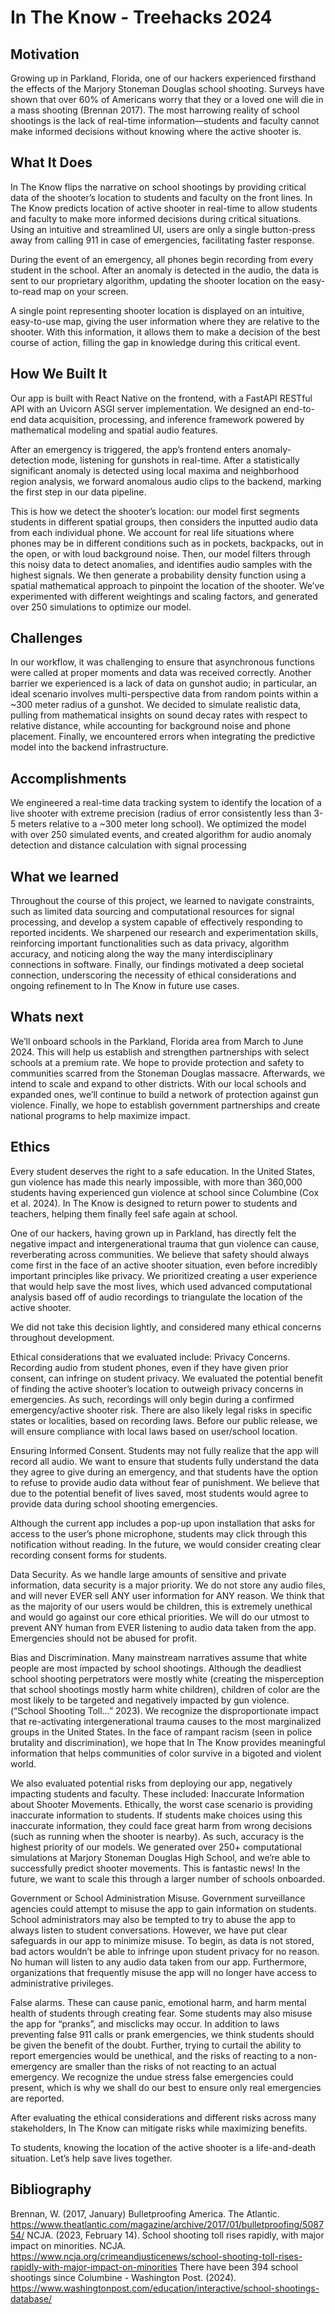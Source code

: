 # In The Know - Treehacks 2024

## Motivation
Growing up in Parkland, Florida, one of our hackers experienced firsthand the effects of the Marjory Stoneman Douglas school shooting. Surveys have shown that over 60% of Americans worry that they or a loved one will die in a mass shooting (Brennan 2017). The most harrowing reality of school shootings is the lack of real-time information––students and faculty cannot make informed decisions without knowing where the active shooter is. 

## What It Does
In The Know flips the narrative on school shootings by providing critical data of the shooter’s location to students and faculty on the front lines. In The Know predicts location of active shooter in real-time to allow students and faculty to make more informed decisions during critical situations. Using an intuitive and streamlined UI, users are only a single button-press away from calling 911 in case of emergencies, facilitating faster response.

During the event of an emergency, all phones begin recording from every student in the school. After an anomaly is detected in the audio, the data is sent to our proprietary algorithm, updating the shooter location on the easy-to-read map on your screen.

A single point representing shooter location is displayed on an intuitive, easy-to-use map, giving the user information where they are relative to the shooter. With this information, it allows them to make a decision of the best course of action, filling the gap in knowledge during this critical event.

## How We Built It
Our app is built with React Native on the frontend, with a FastAPI RESTful API with an Uvicorn ASGI server implementation. We designed an end-to-end data acquisition, processing, and inference framework powered by mathematical modeling and spatial audio features.

After an emergency is triggered, the app’s frontend enters anomaly-detection mode, listening for gunshots in real-time. After a statistically significant anomaly is detected using local maxima and neighborhood region analysis, we forward anomalous audio clips to the backend, marking the first step in our data pipeline.

This is how we detect the shooter’s location: our model first segments students in different spatial groups, then considers the inputted audio data from each individual phone. We account for real life situations where phones may be in different conditions such as in pockets, backpacks, out in the open, or with loud background noise. Then, our model filters through this noisy data to detect anomalies, and identifies audio samples with the highest signals. We then generate a probability density function using a spatial mathematical approach to pinpoint the location of the shooter.  We’ve experimented with different weightings and scaling factors, and generated over 250 simulations to optimize our model. 

## Challenges
In our workflow, it was challenging to ensure that asynchronous functions were called at proper moments and data was received correctly. Another barrier we experienced is a lack of data on gunshot audio; in particular, an ideal scenario involves multi-perspective data from random points within a ~300 meter radius of a gunshot. We decided to simulate realistic data, pulling from mathematical insights on sound decay rates with respect to relative distance, while accounting for background noise and phone placement. Finally, we encountered errors when integrating the predictive model into the backend infrastructure.

## Accomplishments
We engineered a real-time data tracking system to identify the location of a live shooter with extreme precision (radius of error consistently less than 3-5 meters relative to a ~300 meter long school). We optimized the model with over 250 simulated events, and created algorithm for audio anomaly detection and distance calculation with signal processing

## What we learned
Throughout the course of this project, we learned to navigate constraints, such as limited data sourcing and computational resources for signal processing, and develop a system capable of effectively responding to reported incidents. We sharpened our research and experimentation skills, reinforcing important functionalities such as data privacy, algorithm accuracy, and noticing along the way the many interdisciplinary connections in software. Finally, our findings motivated a deep societal connection, underscoring the necessity of ethical considerations and ongoing refinement to In The Know in future use cases.

## Whats next
We’ll onboard schools in the Parkland, Florida area from March to June 2024. This will help us establish and strengthen partnerships with select schools at a premium rate. We hope to provide protection and safety to communities scarred from the Stoneman Douglas massacre. Afterwards, we intend to scale and expand to other districts. With our local schools and expanded ones, we’ll continue to build a network of protection against gun violence. Finally, we hope to establish government partnerships and create national programs to help maximize impact.

## Ethics
Every student deserves the right to a safe education. In the United States, gun violence has made this nearly impossible, with more than 360,000 students having experienced gun violence at school since Columbine (Cox et al. 2024). In The Know is designed to return power to students and teachers, helping them finally feel safe again at school. 

One of our hackers, having grown up in Parkland, has directly felt the negative impact and intergenerational trauma that gun violence can cause, reverberating across communities. We believe that safety should always come first in the face of an active shooter situation, even before incredibly important principles like privacy. We prioritized creating a user experience that would help save the most lives, which used advanced computational analysis based off of audio recordings to triangulate the location of the active shooter. 

We did not take this decision lightly, and considered many ethical concerns throughout development.

Ethical considerations that we evaluated include:
Privacy Concerns. Recording audio from student phones, even if they have given prior consent, can infringe on student privacy. We evaluated the potential benefit of finding the active shooter’s location to outweigh privacy concerns in emergencies. As such, recordings will only begin during a confirmed emergency/active shooter risk. There are also likely legal risks in specific states or localities, based on recording laws. Before our public release, we will ensure compliance with local laws based on user/school location.

Ensuring Informed Consent. Students may not fully realize that the app will record all audio. We want to ensure that students fully understand the data they agree to give during an emergency, and that students have the option to refuse to provide audio data without fear of punishment. We believe that due to the potential benefit of lives saved, most students would agree to provide data during school shooting emergencies.

Although the current app includes a pop-up upon installation that asks for access to the user’s phone microphone, students may click through this notification without reading. In the future, we would consider creating clear recording consent forms for students. 

Data Security. As we handle large amounts of sensitive and private information, data security is a major priority. We do not store any audio files, and will never EVER sell ANY user information for ANY reason. We think that as the majority of our users would be children, this is extremely unethical and would go against our core ethical priorities. We will do our utmost to prevent ANY human from EVER listening to audio data taken from the app. Emergencies should not be abused for profit. 

Bias and Discrimination. Many mainstream narratives assume that white people are most impacted by school shootings. Although the deadliest school shooting perpetrators were mostly white (creating the misperception that school shootings mostly harm white children), children of color are the most likely to be targeted and negatively impacted by gun violence.  (“School Shooting Toll…” 2023). We recognize the disproportionate impact that re-activating intergenerational trauma causes to the most marginalized groups in the United States. In the face of rampant racism (seen in police brutality and discrimination), we hope that In The Know provides meaningful information that helps communities of color survive in a bigoted and violent world.  
 
We also evaluated potential risks from deploying our app, negatively impacting students and faculty. These included:
Inaccurate Information about Shooter Movements. Ethically, the worst case scenario is providing inaccurate information to students. If students make choices using this inaccurate information, they could face great harm from wrong decisions (such as running when the shooter is nearby). As such, accuracy is the highest priority of our models. We generated over 250+ computational simulations at Marjory Stoneman Douglas High School, and we’re able to successfully predict shooter movements. This is fantastic news!
In the future, we want to scale this through a larger number of schools onboarded. 

Government or School Administration Misuse. Government surveillance agencies could attempt to misuse the app to gain information on students. School administrators may also be tempted to try to abuse the app to always listen to student conversations. However, we have put clear safeguards in our app to minimize misuse. To begin, as data is not stored, bad actors wouldn’t be able to infringe upon student privacy for no reason. No human will listen to any audio data taken from our app. Furthermore, organizations that frequently misuse the app will no longer have access to administrative privileges. 

False alarms. These can cause panic, emotional harm, and harm mental health of students through creating fear. Some students may also misuse the app for “pranks”, and misclicks may occur. In addition to laws preventing false 911 calls or prank emergencies, we think students should be given the benefit of the doubt. Further, trying to curtail the ability to report emergencies would be unethical, and the risks of reacting to a non-emergency are smaller than the risks of not reacting to an actual emergency. We recognize the undue stress false emergencies could present, which is why we shall do our best to ensure only real emergencies are reported.

After evaluating the ethical considerations and different risks across many stakeholders, In The Know can mitigate risks while maximizing benefits. 

To students, knowing the location of the active shooter is a life-and-death situation. Let’s help save lives together.

## Bibliography
Brennan, W. (2017, January) Bulletproofing America. The Atlantic. https://www.theatlantic.com/magazine/archive/2017/01/bulletproofing/508754/ 
NCJA. (2023, February 14). School shooting toll rises rapidly, with major impact on minorities. NCJA. https://www.ncja.org/crimeandjusticenews/school-shooting-toll-rises-rapidly-with-major-impact-on-minorities 
There have been 394 school shootings since Columbine - Washington Post. (2024). https://www.washingtonpost.com/education/interactive/school-shootings-database/ 